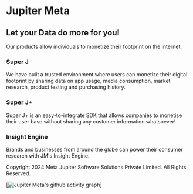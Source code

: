 # Jupiter Meta

## Let your Data do more for you!
Our products allow individuals to monetize their footprint on the internet.

### Super J
We have built a trusted environment where users can monetize their digital footprint by sharing data on app usage, media consumption, market research, product testing and purchasing history.

### Super J+
Super J+ is an easy-to-integrate SDK that allows companies to monetise their user base without sharing any customer information whatsoever!

### Insight Engine
Brands and businesses from around the globe can power their consumer research with JM's Insight Engine.

Copyright 2024 Meta Jupiter Software Solutions Private Limited.
All Rights Reserved.

[![Jupiter Meta's github activity graph](https://github-readme-activity-graph.vercel.app/graph?username=Jupiter-Meta)]
